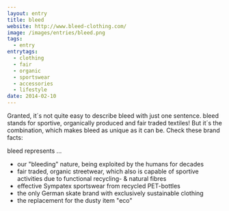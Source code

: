 ```yaml
---
layout: entry
title: bleed
website: http://www.bleed-clothing.com/
image: /images/entries/bleed.png
tags:
  - entry
entrytags:
  - clothing
  - fair
  - organic
  - sportswear
  - accessories
  - lifestyle
date: 2014-02-10
---
```


Granted, it´s not quite easy to describe bleed with just one sentence.
bleed stands for sportive, organically produced and fair traded textiles!
But it´s the combination, which makes bleed as unique as it can be. Check these brand facts:

bleed represents ...

- our "bleeding" nature, being exploited by the humans for decades
- fair traded, organic streetwear, which also is capable of sportive activities due to functional recycling- & natural fibres
- effective Sympatex sportswear from recycled PET-bottles
- the only German skate brand with exclusively sustainable clothing
- the replacement for the dusty item "eco"